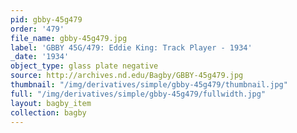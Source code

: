 ```yaml
---
pid: gbby-45g479
order: '479'
file_name: gbby-45g479.jpg
label: 'GBBY 45G/479: Eddie King: Track Player - 1934'
_date: '1934'
object_type: glass plate negative
source: http://archives.nd.edu/Bagby/GBBY-45g479.jpg
thumbnail: "/img/derivatives/simple/gbby-45g479/thumbnail.jpg"
full: "/img/derivatives/simple/gbby-45g479/fullwidth.jpg"
layout: bagby_item
collection: bagby
---
```

